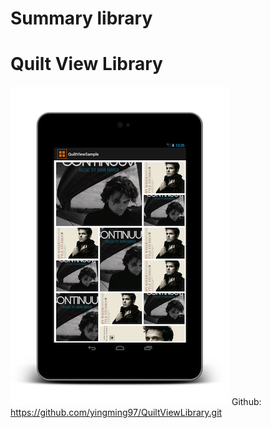 # Summary library

# Quilt View Library

![QuiltView](image/img_quilt_view_library.png)
Github: https://github.com/yingming97/QuiltViewLibrary.git